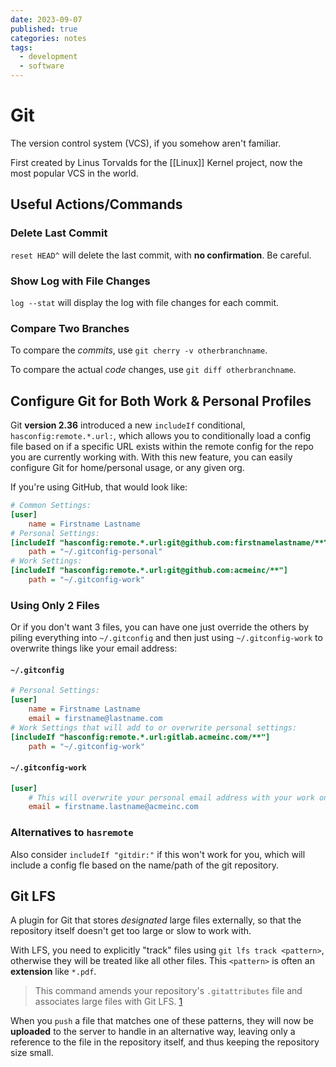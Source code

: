 ```yaml
---
date: 2023-09-07
published: true
categories: notes
tags:
  - development
  - software
---
```


Git
===================
The version control system (VCS), if you somehow aren't familiar.

First created by Linus Torvalds for the [[Linux]] Kernel project, now the most popular VCS in the world.


Useful Actions/Commands
-----------------------

### Delete Last Commit
`reset HEAD^` will delete the last commit, with **no confirmation**. Be careful.

### Show Log with File Changes
`log --stat` will display the log with file changes for each commit.

### Compare Two Branches
To compare the *commits*, use `git cherry -v otherbranchname`.

To compare the actual *code* changes, use `git diff otherbranchname`.


Configure Git for Both Work & Personal Profiles
-----------------------------------------------
Git **version 2.36** introduced a new `includeIf` conditional, `hasconfig:remote.*.url:`, which allows you to conditionally load a config file based on if a specific URL exists within the remote config for the repo you are currently working with. With this new feature, you can easily configure Git for home/personal usage, or any given org.

If you're using GitHub, that would look like:

```ini
# Common Settings:
[user]
    name = Firstname Lastname
# Personal Settings:
[includeIf "hasconfig:remote.*.url:git@github.com:firstnamelastname/**"]
    path = "~/.gitconfig-personal"
# Work Settings:
[includeIf "hasconfig:remote.*.url:git@github.com:acmeinc/**"]
    path = "~/.gitconfig-work"
```
### Using Only 2 Files
Or if you don't want 3 files, you can have one just override the others by piling everything into `~/.gitconfig` and then just using `~/.gitconfig-work` to overwrite things like your email address:

#### `~/.gitconfig`
```ini
# Personal Settings:
[user]
    name = Firstname Lastname
    email = firstname@lastname.com
# Work Settings that will add to or overwrite personal settings:
[includeIf "hasconfig:remote.*.url:gitlab.acmeinc.com/**"]
    path = "~/.gitconfig-work"
```

#### `~/.gitconfig-work`
```ini
[user]
    # This will overwrite your personal email address with your work one:
    email = firstname.lastname@acmeinc.com
```

### Alternatives to `hasremote`
Also consider `includeIf "gitdir:"` if this won't work for you, which will include a config fle based on the name/path of the git repository.

Git LFS
-------
A plugin for Git that stores *designated* large files externally, so that the repository itself doesn't get too large or slow to work with.

With LFS, you need to explicitly "track" files using `git lfs track <pattern>`, otherwise they will be treated like all other files. This `<pattern>` is often an **extension** like `*.pdf`.

> This command amends your repository's `.gitattributes` file and associates large files with Git LFS. [1]

[1]: https://docs.github.com/en/repositories/working-with-files/managing-large-files/configuring-git-large-file-storage

When you `push` a file that matches one of these patterns, they will now be **uploaded** to the server to handle in an alternative way, leaving only a reference to the file in the repository itself, and thus keeping the repository size small.
